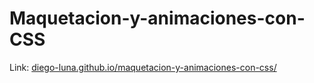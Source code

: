 # Maquetacion-y-animaciones-con-CSS 

Link: [diego-luna.github.io/maquetacion-y-animaciones-con-css/](diego-luna.github.io/maquetacion-y-animaciones-con-css/)